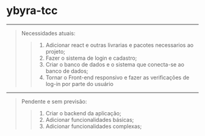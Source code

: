 # ybyra-tcc
----------
> Necessidades atuais:
>> 1. Adicionar react e outras livrarias e pacotes necessarios ao projeto;
>> 2. Fazer o sistema de login e cadastro;
>> 3. Criar o banco de dados e o sistema que conecta-se ao banco de dados;
>> 4. Tornar o Front-end responsivo e fazer as verificações de log-in por parte do usuário

----------
> Pendente e sem previsão:
>> 1. Criar o backend da aplicação;
>> 2. Adicionar funcionalidades básicas;
>> 3. Adicionar funcionalidades complexas;
